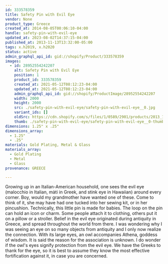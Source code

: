 ```yaml
---
id: 333578359
title: Safety Pin with Evil Eye
vendor: None
product_type: Greece
created_at: 2014-08-05T00:06:10-04:00
handle: safety-pin-with-evil-eye
updated_at: 2023-08-02T14:37:15-04:00
published_at: 2013-11-13T13:32:00-05:00
tags: x.h2019, x.h2020
status: active
admin_graphql_api_id: gid://shopify/Product/333578359
images:
  - id: 28952554242207
    alt: Safety Pin with Evil Eye
    position: 1
    product_id: 333578359
    created_at: 2021-05-12T08:12:23-04:00
    updated_at: 2021-05-12T08:12:23-04:00
    admin_graphql_api_id: gid://shopify/ProductImage/28952554242207
    width: 2000
    height: 2000
    src: ./safety-pin-with-evil-eye/safety-pin-with-evil-eye__0.jpg
    variant_ids: []
    oldSrc: https://cdn.shopify.com/s/files/1/0589/2901/products/2013_11_09_Kiosk_1736_225c507d-c7d3-4e03-92ce-1e5d711ec761.jpg?v=1620821543
    thumb: ./safety-pin-with-evil-eye/safety-pin-with-evil-eye__0-thumb.jpg
dimensions: 1.25" x .25"
dimensions_array:
  - 1.25"
  - .25"
materials: Gold Plating, Metal & Glass
materials_array:
  - Gold Plating
  - Metal
  - Glass
provenance: GREECE

---
```


Growing up in an Italian-American household, one sees the evil eye (malocchio in Italian, màti in Greek, and stink eye in Hawaiian) around every corner. Boy, would my grandmother have wanted one of these. Come to think of it, she may have had one tucked into her sewing kit, or in her pincushion. Technically, this little pin is made for babies. The loop on the pin can hold an icon or charm. Some people attach it to clothing, others put it on a pillow or a stroller. Belief in the evil eye originated during antiquity in Greece, and spread throughout the world from there. I was wondering why I was seeing an eye on so many objects from antiquity and I only now realize the connection. With its large eyes, an owl accompanies Athena, goddess of wisdom. It is said the reason for the association is unknown. I do wonder if the owl's eyes signify protection from the evil eye. We have the Greeks to thank for the eye, so it is best to assume they know the most effective fortification against it, in case you are concerned.
